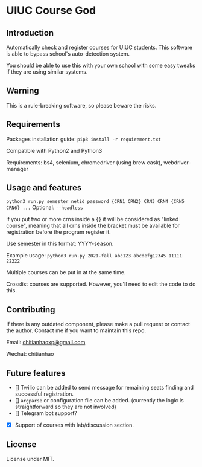 # UIUC Course God

## Introduction

Automatically check and register courses for UIUC students. This software is able to bypass
school's auto-detection system.

You should be able to use this with your own school with some easy tweaks if they are using similar systems.

## Warning

This is a rule-breaking software, so please beware the risks.

## Requirements

Packages installation guide: `pip3 install -r requirement.txt`

Compatible with Python2 and Python3

Requirements: bs4, selenium, chromedriver (using brew cask), webdriver-manager

## Usage and features

`python3 run.py semester netid password {CRN1 CRN2} CRN3 CRN4 {CRN5 CRN6} ...`
Optional: `--headless`

if you put two or more crns inside a `{}` it will be considered as "linked course", meaning that all crns inside the bracket must be available for registration before the program register it.

Use semester in this format: YYYY-season.

Example usage: `python3 run.py 2021-fall abc123 abcdefg12345 11111 22222`

Multiple courses can be put in at the same time.

Crosslist courses are supported. However, you'll need to edit the code to do this.

## Contributing

If there is any outdated component, please make a pull request or contact the author.
Contact me if you want to maintain this repo.

Email: chitianhaoxp@gmail.com

Wechat: chitianhao

## Future features

- [] Twilio can be added to send message for remaining seats finding and successful registration.
- [] `argparse` or configuration file can be added. (currently the logic is straightforward so they are not involved)
- [] Telegram bot support?
- [x] Support of courses with lab/discussion section.

## License

License under MIT.
